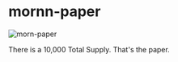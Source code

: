 # mornn-paper

![morn-paper](https://user-images.githubusercontent.com/98057523/150213975-12d76f0e-4e84-40f3-8c03-d02d9bf74dc3.png)

There is a 10,000 Total Supply. That's the paper.
